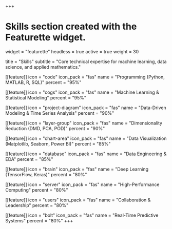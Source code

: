 +++
# Skills section created with the Featurette widget.
widget = "featurette"
headless = true
active = true
weight = 30

title = "Skills"
subtitle = "Core technical expertise for machine learning, data science, and applied mathematics."

[[feature]]
  icon = "code"
  icon_pack = "fas"
  name = "Programming (Python, MATLAB, R, SQL)"
  percent = "95%"

[[feature]]
  icon = "cogs"
  icon_pack = "fas"
  name = "Machine Learning & Statistical Modeling"
  percent = "95%"

[[feature]]
  icon = "project-diagram"
  icon_pack = "fas"
  name = "Data-Driven Modeling & Time Series Analysis"
  percent = "90%"

[[feature]]
  icon = "layer-group"
  icon_pack = "fas"
  name = "Dimensionality Reduction (DMD, PCA, POD)"
  percent = "90%"

[[feature]]
  icon = "chart-area"
  icon_pack = "fas"
  name = "Data Visualization (Matplotlib, Seaborn, Power BI)"
  percent = "85%"

[[feature]]
  icon = "database"
  icon_pack = "fas"
  name = "Data Engineering & EDA"
  percent = "85%"

[[feature]]
  icon = "brain"
  icon_pack = "fas"
  name = "Deep Learning (TensorFlow, Keras)"
  percent = "80%"

[[feature]]
  icon = "server"
  icon_pack = "fas"
  name = "High-Performance Computing"
  percent = "80%"

[[feature]]
  icon = "users"
  icon_pack = "fas"
  name = "Collaboration & Leadership"
  percent = "80%"

[[feature]]
  icon = "bolt"
  icon_pack = "fas"
  name = "Real-Time Predictive Systems"
  percent = "80%"
+++
